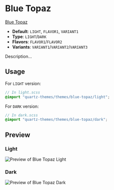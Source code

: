 # Blue Topaz

[Blue Topaz](https://github.com/whyt-byte)

- **Default**: `LIGHT`, `FLAVOR1`, `VARIANT1`
- **Type**: `LIGHT`/`DARK`
- **Flavors**: `FLAVOR1`/`FLAVOR2`
- **Variants**: `VARIANT1`/`VARIANT2`/`VARIANT3`

Description...

## Usage

For `LIGHT` version:

```scss
// In light.scss
@import "quartz-themes/themes/blue-topaz/light";
```

For `DARK` version:

```scss
// In dark.scss
@import "quartz-themes/themes/blue-topaz/dark";
```

## Preview

### Light

![Preview of Blue Topaz Light](preview-light.png)

### Dark

![Preview of Blue Topaz Dark](preview-dark.png)

